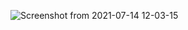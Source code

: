 ![Screenshot from 2021-07-14 12-03-15](https://user-images.githubusercontent.com/40559010/125586340-e0f751b6-68b0-41ce-886e-13754d19a5d0.png)
